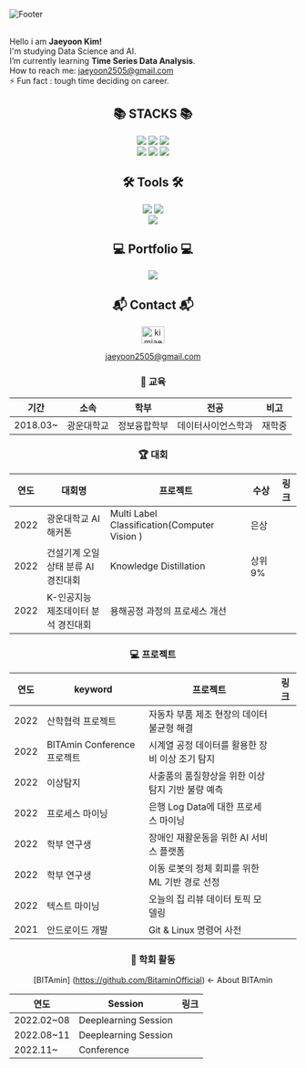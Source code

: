 ![Footer](https://capsule-render.vercel.app/api?type=waving&color=auto&height=200&section=footer&text=Jaeyoon'sGithub)
<br/> <br/>
  
Hello i am **Jaeyoon Kim!**<br/> 
I'm studying Data Science and AI.<br/>
I’m currently learning **Time Series Data Analysis**.<br/> 
How to reach me: jaeyoon2505@gmail.com<br/> 
⚡ Fun fact : tough time deciding on career.<br/> 


<div align=center><h2>📚 STACKS 📚</h2></div>
<div align=center> 
  <p>
  <img src="https://img.shields.io/badge/python-3776AB?style=flat-square&logo=python&logoColor=white">
  <img src="https://img.shields.io/badge/R-276DC3?style=flat-square&logo=R&logoColor=white">
  <img src="https://img.shields.io/badge/mysql-4479A1?style=flat-square&logo=mysql&logoColor=white"> <br/> 
  <img src="https://img.shields.io/badge/github-181717?style=flat-square&logo=github&logoColor=white">
  <img src="https://img.shields.io/badge/PyTorch-EE4C2C?style=flat-square&logo=PyTorch&logoColor=white">
  <img src="https://img.shields.io/badge/Pandas-150458?style=flat-square&logo=Pandas&logoColor=white">
  <p>
</div>

<div align=center><h2>🛠 Tools 🛠</h2></div>

<div align="center">
  <img src="https://img.shields.io/badge/VisualStudeioCode-007ACC?style=flat-square&logo=VisualStudioCode&logoColor=white"/>
  <img src="https://img.shields.io/badge/Jupyter-F37626?style=flat-square&logo=Jupyter&logoColor=white"/><br/> 
  <img src="https://img.shields.io/badge/Google Colab-F9AB00?style=flat-square&logo=Google Colab&logoColor=white"/>  
</div>

<div align=center><h2>💻 Portfolio 💻</h2></div>

<div align="center">
  <a href="https://kimjaeyoonn.tistory.com/"><img src="https://img.shields.io/badge/Tistory-000000?style=flat-square&logo=Tistory&logoColor=white"/></a>
  
</div>

<div align=center><h2> 📬 Contact 📬 </h2></div>
<div align=center><a href="https://instagram.com/kimjaeyoonn__" target="blank"><img align="center" src="https://raw.githubusercontent.com/rahuldkjain/github-profile-readme-generator/master/src/images/icons/Social/instagram.svg" alt="kimjaeyoonn__" height="30" width="40" /></a>

  jaeyoon2505@gmail.com
</p>

### 📝 교육
|기간|소속|학부|전공|비고|
|-|-|-|-|-|
|2018.03~|광운대학교|정보융합학부|데이터사이언스학과|재학중|

### 🏆 대회
|연도|대회명|프로젝트|수상|링크|
|-|-|-|-|-|
|2022|광운대학교 AI 해커톤|Multi Label Classification(Computer Vision )|은상||
|2022|건설기계 오일 상태 분류 AI 경진대회|Knowledge Distillation|상위 9%||
|2022|K-인공지능 제조데이터 분석 경진대회|용해공정 과정의 프로세스 개선|||

### 💻 프로젝트
|연도|keyword|프로젝트|링크|
|-|-|-|-|
|2022|산학협력 프로젝트|자동차 부품 제조 현장의 데이터 불균형 해결||
|2022|BITAmin Conference 프로젝트|시계열 공정 데이터를 활용한 장비 이상 조기 탐지||
|2022|이상탐지|사출품의 품질향상을 위한 이상 탐지 기반 불량 예측||
|2022|프로세스 마이닝|은행 Log Data에 대한 프로세스 마이닝||
|2022|학부 연구생|장애인 재활운동을 위한 AI 서비스 플랫폼||
|2022|학부 연구생|이동 로봇의 정체 회피를 위한 ML 기반 경로 선정||
|2022|텍스트 마이닝|오늘의 집 리뷰 데이터 토픽 모델링||
|2021|안드로이드 개발|Git & Linux 명령어 사전||


### 🏫 학회 활동 
[BITAmin] (https://github.com/BitaminOfficial) <- About BITAmin

|연도|Session|링크|
|-|-|-|
|2022.02~08|Deeplearning Session||
|2022.08~11|Deeplearning Session||
|2022.11~|Conference||










